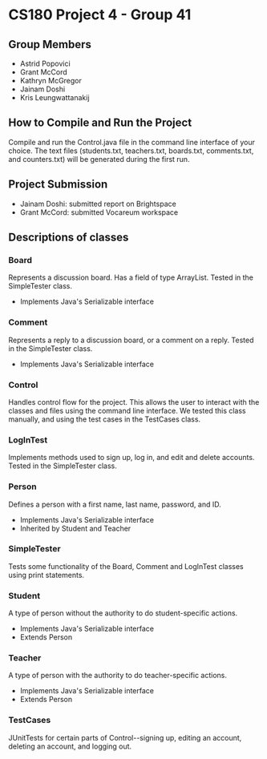 # CS180 Project 4 - Group 41
## Group Members
- Astrid Popovici
- Grant McCord
- Kathryn McGregor
- Jainam Doshi
- Kris Leungwattanakij 

## How to Compile and Run the Project
Compile and run the Control.java file in the command line interface of your choice.  The text files (students.txt, teachers.txt, boards.txt, comments.txt, and counters.txt) will be generated during the first run.

## Project Submission
- Jainam Doshi: submitted report on Brightspace
- Grant McCord: submitted Vocareum workspace

## Descriptions of classes
### Board
Represents a discussion board.  Has a field of type ArrayList<Comment>.  Tested in the SimpleTester class.  
- Implements Java's Serializable interface

### Comment
Represents a reply to a discussion board, or a comment on a reply.  Tested in the SimpleTester class.
- Implements Java's Serializable interface

### Control
Handles control flow for the project.  This allows the user to interact with the classes and files using the command line interface.  We tested this class manually, and using the test cases in the TestCases class.

### LogInTest
Implements methods used to sign up, log in, and edit and delete accounts.  Tested in the SimpleTester class.

### Person
Defines a person with a first name, last name, password, and ID.
- Implements Java's Serializable interface
- Inherited by Student and Teacher


### SimpleTester
Tests some functionality of the Board, Comment and LogInTest classes using print statements.

### Student 
A type of person without the authority to do student-specific actions.
- Implements Java's Serializable interface
- Extends Person

### Teacher 
A type of person with the authority to do teacher-specific actions.
- Implements Java's Serializable interface
- Extends Person

### TestCases
JUnitTests for certain parts of Control--signing up, editing an account, deleting an account, and logging out.
